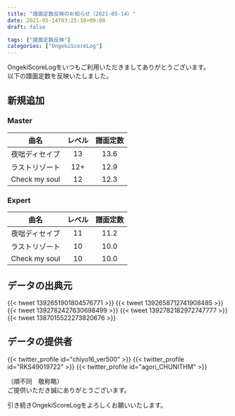 ```yaml
---
title: "譜面定数反映のお知らせ（2021-05-14）"
date: 2021-05-14T03:25:18+09:00
draft: false

tags: ["譜面定数反映"]
categories: ["OngekiScoreLog"]
---
```


OngekiScoreLogをいつもご利用いただきましてありがとうございます。  
以下の譜面定数を反映いたしました。

<!--more-->

## 新規追加

### Master

| 曲名 | レベル | 譜面定数 |
|:-:|:-:|:-:|
| 夜咄ディセイブ | 13 | 13.6 |
| ラストリゾート | 12+ | 12.9 |
| Check my soul | 12 | 12.3 |

### Expert

| 曲名 | レベル | 譜面定数 |
|:-:|:-:|:-:|
| 夜咄ディセイブ | 11 | 11.2 |
| ラストリゾート | 10 | 10.0 |
| Check my soul | 10 | 10.0 |

## データの出典元

{{< tweet 1392651901804576771 >}}
{{< tweet 1392658712741908485 >}}
{{< tweet 1392782427630698499 >}}
{{< tweet 1392782182972747777 >}}
{{< tweet 1387015522273820676 >}}

## データの提供者

{{< twitter_profile id="chiyo16_ver500" >}}
{{< twitter_profile id="RKS49019722" >}}
{{< twitter_profile id="agori_CHUNITHM" >}}

（順不同　敬称略）  
ご提供いただき誠にありがとうございます。

引き続きOngekiScoreLogをよろしくお願いいたします。

<!--

Tweet


-->
